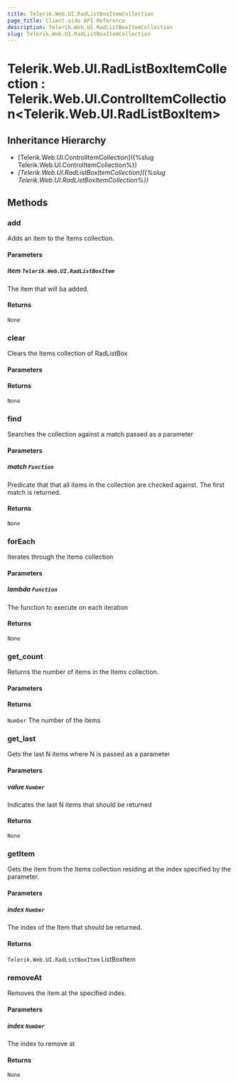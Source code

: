 ```yaml
---
title: Telerik.Web.UI.RadListBoxItemCollection
page_title: Client-side API Reference
description: Telerik.Web.UI.RadListBoxItemCollection
slug: Telerik.Web.UI.RadListBoxItemCollection
---
```


# Telerik.Web.UI.RadListBoxItemCollection : Telerik.Web.UI.ControlItemCollection<Telerik.Web.UI.RadListBoxItem>

## Inheritance Hierarchy

* [Telerik.Web.UI.ControlItemCollection]({%slug Telerik.Web.UI.ControlItemCollection%})
* *[Telerik.Web.UI.RadListBoxItemCollection]({%slug Telerik.Web.UI.RadListBoxItemCollection%})*


## Methods

### add

Adds an item to the Items collection. 

#### Parameters

##### item `Telerik.Web.UI.RadListBoxItem`

The item that will ba added.

#### Returns

`None` 

### clear

Clears the Items collection of RadListBox

#### Parameters

#### Returns

`None` 

### find

Searches the collection against a match passed as a parameter

#### Parameters

##### match `Function`

 Predicate that that all items in the collection are checked against. The first match is returned.

#### Returns

`None` 

### forEach

Iterates through the Items collection

#### Parameters

##### lambda `Function`

The function to execute on each iteration

#### Returns

`None` 

### get_count

Returns the number of items in the Items collection.

#### Parameters

#### Returns

`Number` The number of the items

### get_last

Gets the last N items where N is passed as a parameter

#### Parameters

##### value `Number`

Indicates the last N items that should be returned 

#### Returns

`None` 

### getItem

Gets the item from the Items collection residing at the index specified by the parameter.

#### Parameters

##### index `Number`

The index of the Item that should be returned.

#### Returns

`Telerik.Web.UI.RadListBoxItem` ListBoxItem

### removeAt

Removes the item at the specified index.

#### Parameters

##### index `Number`

 The index to remove at

#### Returns

`None` 


